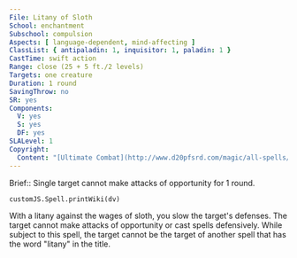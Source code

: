 ```yaml
---
File: Litany of Sloth
School: enchantment
Subschool: compulsion
Aspects: [ language-dependent, mind-affecting ]
ClassList: { antipaladin: 1, inquisitor: 1, paladin: 1 }
CastTime: swift action
Range: close (25 + 5 ft./2 levels)
Targets: one creature
Duration: 1 round
SavingThrow: no
SR: yes
Components:
  V: yes
  S: yes
  DF: yes
SLALevel: 1
Copyright:
  Content: "[Ultimate Combat](http://www.d20pfsrd.com/magic/all-spells/l/litany-of-sloth)"
---
```

Brief:: Single target cannot make attacks of opportunity for 1 round.

```dataviewjs
customJS.Spell.printWiki(dv)
```

With a litany against the wages of sloth, you slow the target's defenses. The target cannot make attacks of opportunity or cast spells defensively.  While subject to this spell, the target cannot be the target of another spell that has the word "litany" in the title.
